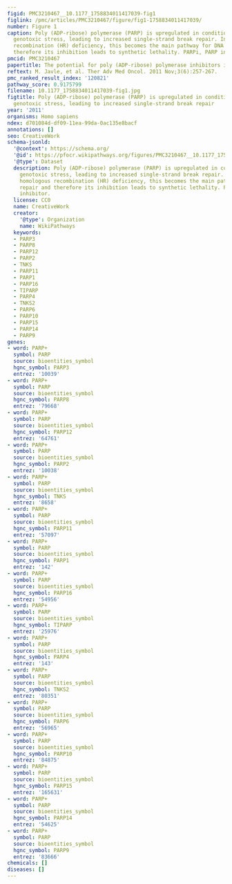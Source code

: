 ```yaml
---
figid: PMC3210467__10.1177_1758834011417039-fig1
figlink: /pmc/articles/PMC3210467/figure/fig1-1758834011417039/
number: Figure 1
caption: Poly (ADP-ribose) polymerase (PARP) is upregulated in conditions causing
  genotoxic stress, leading to increased single-strand break repair. In cases of homologous
  recombination (HR) deficiency, this becomes the main pathway for DNA repair and
  therefore its inhibition leads to synthetic lethality. PARPi, PARP inhibitor.
pmcid: PMC3210467
papertitle: The potential for poly (ADP-ribose) polymerase inhibitors in cancer therapy.
reftext: M. Javle, et al. Ther Adv Med Oncol. 2011 Nov;3(6):257-267.
pmc_ranked_result_index: '120821'
pathway_score: 0.9175799
filename: 10.1177_1758834011417039-fig1.jpg
figtitle: Poly (ADP-ribose) polymerase (PARP) is upregulated in conditions causing
  genotoxic stress, leading to increased single-strand break repair
year: '2011'
organisms: Homo sapiens
ndex: d701084d-df09-11ea-99da-0ac135e8bacf
annotations: []
seo: CreativeWork
schema-jsonld:
  '@context': https://schema.org/
  '@id': https://pfocr.wikipathways.org/figures/PMC3210467__10.1177_1758834011417039-fig1.html
  '@type': Dataset
  description: Poly (ADP-ribose) polymerase (PARP) is upregulated in conditions causing
    genotoxic stress, leading to increased single-strand break repair. In cases of
    homologous recombination (HR) deficiency, this becomes the main pathway for DNA
    repair and therefore its inhibition leads to synthetic lethality. PARPi, PARP
    inhibitor.
  license: CC0
  name: CreativeWork
  creator:
    '@type': Organization
    name: WikiPathways
  keywords:
  - PARP3
  - PARP8
  - PARP12
  - PARP2
  - TNKS
  - PARP11
  - PARP1
  - PARP16
  - TIPARP
  - PARP4
  - TNKS2
  - PARP6
  - PARP10
  - PARP15
  - PARP14
  - PARP9
genes:
- word: PARP+
  symbol: PARP
  source: bioentities_symbol
  hgnc_symbol: PARP3
  entrez: '10039'
- word: PARP+
  symbol: PARP
  source: bioentities_symbol
  hgnc_symbol: PARP8
  entrez: '79668'
- word: PARP+
  symbol: PARP
  source: bioentities_symbol
  hgnc_symbol: PARP12
  entrez: '64761'
- word: PARP+
  symbol: PARP
  source: bioentities_symbol
  hgnc_symbol: PARP2
  entrez: '10038'
- word: PARP+
  symbol: PARP
  source: bioentities_symbol
  hgnc_symbol: TNKS
  entrez: '8658'
- word: PARP+
  symbol: PARP
  source: bioentities_symbol
  hgnc_symbol: PARP11
  entrez: '57097'
- word: PARP+
  symbol: PARP
  source: bioentities_symbol
  hgnc_symbol: PARP1
  entrez: '142'
- word: PARP+
  symbol: PARP
  source: bioentities_symbol
  hgnc_symbol: PARP16
  entrez: '54956'
- word: PARP+
  symbol: PARP
  source: bioentities_symbol
  hgnc_symbol: TIPARP
  entrez: '25976'
- word: PARP+
  symbol: PARP
  source: bioentities_symbol
  hgnc_symbol: PARP4
  entrez: '143'
- word: PARP+
  symbol: PARP
  source: bioentities_symbol
  hgnc_symbol: TNKS2
  entrez: '80351'
- word: PARP+
  symbol: PARP
  source: bioentities_symbol
  hgnc_symbol: PARP6
  entrez: '56965'
- word: PARP+
  symbol: PARP
  source: bioentities_symbol
  hgnc_symbol: PARP10
  entrez: '84875'
- word: PARP+
  symbol: PARP
  source: bioentities_symbol
  hgnc_symbol: PARP15
  entrez: '165631'
- word: PARP+
  symbol: PARP
  source: bioentities_symbol
  hgnc_symbol: PARP14
  entrez: '54625'
- word: PARP+
  symbol: PARP
  source: bioentities_symbol
  hgnc_symbol: PARP9
  entrez: '83666'
chemicals: []
diseases: []
---
```

